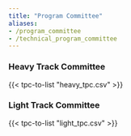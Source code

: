 ```yaml
---
title: "Program Committee"
aliases:
- /program_committee
- /technical_program_committee
---
```


### Heavy Track Committee

{{< tpc-to-list "heavy_tpc.csv" >}}

### Light Track Committee

{{< tpc-to-list "light_tpc.csv" >}}
